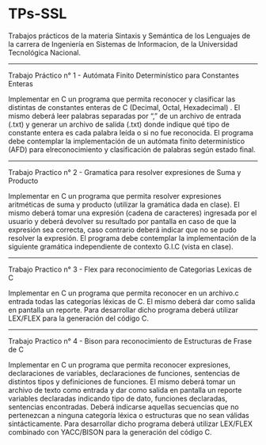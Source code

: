 # TPs-SSL

Trabajos prácticos de la materia Sintaxis y Semántica de los Lenguajes de la carrera de Ingeniería en Sistemas de Informacion, de la  Universidad Tecnológica Nacional.

-------

Trabajo Práctico n° 1 - Autómata Finito Determinístico para Constantes Enteras

Implementar en C un programa que permita reconocer y clasificar las distintas de
constantes enteras de C (Decimal, Octal, Hexadecimal) . El mismo deberá leer palabras
separadas por “,” de un archivo de entrada (.txt) y generar un archivo de salida (.txt) donde
indique qué tipo de constante entera es cada palabra leída o si no fue reconocida. El programa
debe contemplar la implementación de un autómata finito determinístico (AFD) para elreconocimiento y clasificación de palabras según estado final.

-------

Trabajo Practico n° 2 - Gramatica para resolver expresiones de Suma y Producto

Implementar en C un programa que permita resolver expresiones aritméticas de suma y producto (utilizar la gramática dada en clase). El mismo deberá tomar una expresión (cadena de caracteres) ingresada por el usuario y deberá devolver su resultado por pantalla en caso de que la expresión sea correcta, caso contrario deberá indicar que no se pudo resolver la expresión. El programa debe contemplar la implementación de la siguiente gramática independiente de contexto G.I.C (vista en clase).

-------

Trabajo Practico n° 3 - Flex para reconocimiento de Categorias Lexicas de C

Implementar en C un programa que permita reconocer en un archivo.c entrada todas las categorías léxicas de C. El mismo deberá  dar como salida en pantalla un reporte. Para desarrollar dicho programa deberá utilizar LEX/FLEX para la generación del código C.

-------

Trabajo Practico n° 4 - Bison para reconocimiento de Estructuras de Frase de C

Implementar en C un programa que permita reconocer expresiones, declaraciones de variables, declaraciones de funciones, sentencias de distintos tipos y definiciones de funciones. El mismo deberá tomar un archivo de texto como entrada y dar como salida en pantalla un reporte variables declaradas indicando tipo de dato, funciones declaradas, sentencias encontradas. Deberá indicarse aquellas secuencias que no pertenezcan a ninguna categoría léxica o estructuras que no sean válidas sintácticamente. Para desarrollar dicho programa deberá utilizar LEX/FLEX combinado con YACC/BISON para la generación del código C.
